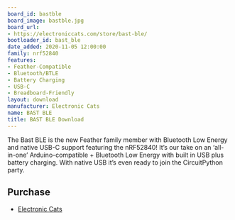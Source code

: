 ```yaml
---
board_id: bastble
board_image: bastble.jpg
board_url:
- https://electroniccats.com/store/bast-ble/
bootloader_id: bast_ble
date_added: 2020-11-05 12:00:00
family: nrf52840
features:
- Feather-Compatible
- Bluetooth/BTLE
- Battery Charging
- USB-C
- Breadboard-Friendly
layout: download
manufacturer: Electronic Cats
name: BAST BLE
title: BAST BLE Download
---
```


The Bast BLE is the new Feather family member with Bluetooth Low Energy and native USB-C support featuring the nRF52840!
It’s our take on an ‘all-in-one’ Arduino-compatible + Bluetooth Low Energy with built in USB plus battery charging.
With native USB it’s even ready to join the CircuitPython party.

## Purchase
* [Electronic Cats](https://electroniccats.com/store/bast-ble/)
